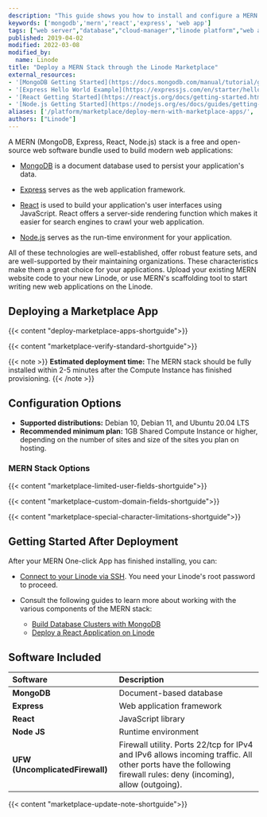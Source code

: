 ```yaml
---
description: "This guide shows you how to install and configure a MERN (MongoDB, Express, React, Node.js) stack on a Linode using our One-Click Marketplace App."
keywords: ['mongodb','mern','react','express', 'web app']
tags: ["web server","database","cloud-manager","linode platform","web applications","marketplace"]
published: 2019-04-02
modified: 2022-03-08
modified_by:
  name: Linode
title: "Deploy a MERN Stack through the Linode Marketplace"
external_resources:
- '[MongoDB Getting Started](https://docs.mongodb.com/manual/tutorial/getting-started/)'
- '[Express Hello World Example](https://expressjs.com/en/starter/hello-world.html)'
- '[React Getting Started](https://reactjs.org/docs/getting-started.html)'
- '[Node.js Getting Started](https://nodejs.org/es/docs/guides/getting-started-guide/)'
aliases: ['/platform/marketplace/deploy-mern-with-marketplace-apps/', '/platform/one-click/deploy-mern-with-one-click-apps/', '/guides/deploy-mern-with-one-click-apps/','/guides/deploy-mern-with-marketplace-apps/','/guides/mern-stack-marketplace-app/']
authors: ["Linode"]
---
```


A MERN (MongoDB, Express, React, Node.js) stack is a free and open-source web software bundle used to build modern web applications:

- [MongoDB](https://www.mongodb.com/) is a document database used to persist your application's data.

- [Express](https://expressjs.com/) serves as the web application framework.

- [React](https://reactjs.org/) is used to build your application's user interfaces using JavaScript. React offers a server-side rendering function which makes it easier for search engines to crawl your web application.

- [Node.js](https://nodejs.org/en/about/) serves as the run-time environment for your application.

All of these technologies are well-established, offer robust feature sets, and are well-supported by their maintaining organizations. These characteristics make them a great choice for your applications. Upload your existing MERN website code to your new Linode, or use MERN's scaffolding tool to start writing new web applications on the Linode.

## Deploying a Marketplace App

{{< content "deploy-marketplace-apps-shortguide">}}

{{< content "marketplace-verify-standard-shortguide">}}

{{< note >}}
**Estimated deployment time:** The MERN stack should be fully installed within 2-5 minutes after the Compute Instance has finished provisioning.
{{< /note >}}

## Configuration Options

- **Supported distributions:** Debian 10, Debian 11, and Ubuntu 20.04 LTS
- **Recommended minimum plan:** 1GB Shared Compute Instance or higher, depending on the number of sites and size of the sites you plan on hosting.

### MERN Stack Options

{{< content "marketplace-limited-user-fields-shortguide">}}

{{< content "marketplace-custom-domain-fields-shortguide">}}

{{< content "marketplace-special-character-limitations-shortguide">}}

## Getting Started After Deployment

After your MERN One-click App has finished installing, you can:

- [Connect to your Linode via SSH](/docs/products/compute/compute-instances/guides/set-up-and-secure/#connect-to-the-instance). You need your Linode's root password to proceed.

- Consult the following guides to learn more about working with the various components of the MERN stack:

    - [Build Database Clusters with MongoDB](/docs/guides/build-database-clusters-with-mongodb/)
    - [Deploy a React Application on Linode](/docs/guides/how-to-deploy-a-react-app-on-debian-10/)

## Software Included

| **Software** | **Description** |
|:--------------|:------------|
| **MongoDB** | Document-based database |
| **Express** | Web application framework |
| **React** | JavaScript library |
| **Node JS** | Runtime environment |
| **UFW (UncomplicatedFirewall)** | Firewall utility. Ports 22/tcp for IPv4 and IPv6 allows incoming traffic. All other ports have the following firewall rules: deny (incoming), allow (outgoing). |

{{< content "marketplace-update-note-shortguide">}}
